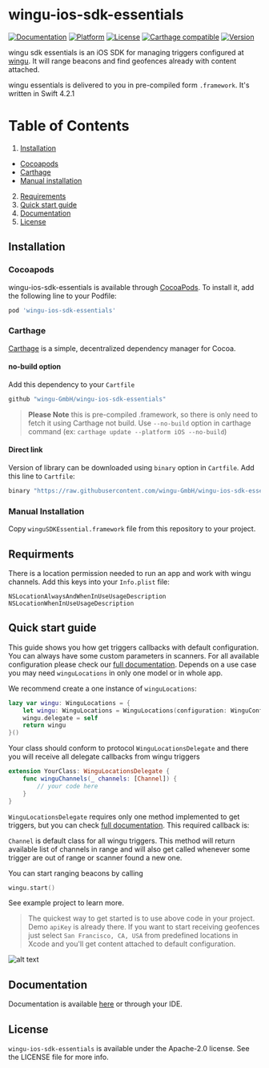 # wingu-ios-sdk-essentials

[![Documentation](https://wingu-gmbh.github.io/wingu-ios-sdk-essentials/badge.svg)](https://wingu-gmbh.github.io/wingu-ios-sdk-essentials/)
[![Platform](https://img.shields.io/cocoapods/p/wingu-ios-sdk-essentials.svg?style=flat)](http://cocoapods.org/pods/wingu-ios-sdk-essentials)
[![License](https://img.shields.io/cocoapods/l/wingu-ios-sdk-essentials.svg?style=flat)](http://cocoapods.org/pods/wingu-ios-sdk-essentials)
[![Carthage compatible](https://img.shields.io/badge/Carthage-compatible-4BC51D.svg?style=flat)](https://github.com/Carthage/Carthage)
[![Version](https://img.shields.io/cocoapods/v/wingu-ios-sdk-essentials.svg?style=flat)](http://cocoapods.org/pods/wingu-ios-sdk-essentials)


wingu sdk essentials is an iOS SDK for managing triggers configured at [wingu](https://wingu.de). It will range beacons and find geofences already with content attached. 

wingu essentials is delivered to you in pre-compiled form `.framework`. It's written in Swift 4.2.1


# Table of Contents
1. [Installation](#installation)
 * [Cocoapods](#cocoapods)
 * [Carthage](#carthage)
 * [Manual installation](#manual_installation)
2. [Requirements](#requirements)
3. [Quick start guide](#quick_start)
4. [Documentation](#full_documentation)
5. [License](#license)

<a name="installation"></a>
## Installation

<a name="cocoapods"></a>
### Cocoapods
wingu-ios-sdk-essentials is available through [CocoaPods](http://cocoapods.org). To install
it, add the following line to your Podfile:

```ruby
pod 'wingu-ios-sdk-essentials'
```
<a name="carthage"></a>
### Carthage

[Carthage](https://github.com/Carthage/Carthage) is a simple, decentralized dependency manager for Cocoa. 

#### no-build option

Add this dependency to your `Cartfile`

```ruby
github "wingu-GmbH/wingu-ios-sdk-essentials"
```

> **Please Note** this is pre-compiled .framework, so there is only need to fetch it using Carthage not build. Use `--no-build` option in carthage command (ex:  `carthage update --platform iOS --no-build`)

#### Direct link

Version of library can be downloaded using `binary` option in `Cartfile`. Add this line to `Cartfile`:

```ruby
binary "https://raw.githubusercontent.com/wingu-GmbH/wingu-ios-sdk-essentials/master/wingu-ios-sdk-essentials.json"
```
<a name="manual_installation"></a>
### Manual Installation

Copy `winguSDKEssential.framework` file from this repository to your project.

<a name="requirements"></a>
## Requirments

There is a location permission needed to run an app and work with wingu channels. Add this keys into your `Info.plist` file:

```
NSLocationAlwaysAndWhenInUseUsageDescription
NSLocationWhenInUseUsageDescription
```

<a name="quick_start"></a>
## Quick start guide

This guide shows you how get triggers callbacks with default configuration. You can always have some custom parameters in scanners. For all available configuration please check our [full documentation](#full_documentation). Depends on a use case you may need `winguLocations` in only one model or in whole app.

We recommend create a one instance of `winguLocations`:

```swift
lazy var wingu: WinguLocations = {
    let wingu: WinguLocations = WinguLocations(configuration: WinguConfiguration.defaultConfiguration)
    wingu.delegate = self
    return wingu
}()
```

Your class should conform to protocol `WinguLocationsDelegate` and there you will receive all delegate callbacks from wingu triggers 
```swift
extension YourClass: WinguLocationsDelegate { 
	func winguChannels(_ channels: [Channel]) {
    	// your code here
	}
}
```

`WinguLocationsDelegate` requires only one method implemented to get triggers, but you can check [full documentation](#full_documentation). This required callback is:


`Channel` is default class for all wingu triggers. This method will return available list of channels in range and will also get called whenever some trigger are out of range or scanner found a new one.

You can start ranging beacons by calling

```swift
wingu.start()
```

See example project to learn more.

> The quickest way to get started is to use above code in your project. Demo `apiKey` is already there. If you want to start receiving geofences just select `San Francisco, CA, USA` from predefined locations in Xcode and you'll get content attached to default configuration.

![alt text](https://raw.githubusercontent.com/wingu-GmbH/wingu-ios-sdk-essentials/master/docs/docs_assets/docs_assets/sfXcode.gif "San Francisco, CA, USA")

<a name="full_documentation"></a>
## Documentation

Documentation is available [here](https://wingu-gmbh.github.io/wingu-ios-sdk-essentials/) or through your IDE.

<a name="license"></a>
## License

`wingu-ios-sdk-essentials` is available under the Apache-2.0 license. See the LICENSE file for more info.
